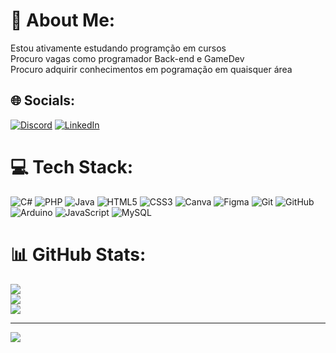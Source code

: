 # 💫 About Me:
Estou ativamente estudando programção em cursos<br>Procuro vagas como programador Back-end e GameDev<br>Procuro adquirir conhecimentos em pogramação em quaisquer área


## 🌐 Socials:
[![Discord](https://img.shields.io/badge/Discord-%237289DA.svg?logo=discord&logoColor=white)](https://discord.gg/luiz__holanda) [![LinkedIn](https://img.shields.io/badge/LinkedIn-%230077B5.svg?logo=linkedin&logoColor=white)](https://https://www.linkedin.com/in/luiz-alberto-de-carvalho-holanda-junior-030bb0282/) 

# 💻 Tech Stack:
![C#](https://img.shields.io/badge/c%23-%23239120.svg?style=for-the-badge&logo=csharp&logoColor=white) ![PHP](https://img.shields.io/badge/php-%23777BB4.svg?style=for-the-badge&logo=php&logoColor=white) ![Java](https://img.shields.io/badge/java-%23ED8B00.svg?style=for-the-badge&logo=openjdk&logoColor=white) ![HTML5](https://img.shields.io/badge/html5-%23E34F26.svg?style=for-the-badge&logo=html5&logoColor=white) ![CSS3](https://img.shields.io/badge/css3-%231572B6.svg?style=for-the-badge&logo=css3&logoColor=white) ![Canva](https://img.shields.io/badge/Canva-%2300C4CC.svg?style=for-the-badge&logo=Canva&logoColor=white) ![Figma](https://img.shields.io/badge/figma-%23F24E1E.svg?style=for-the-badge&logo=figma&logoColor=white) ![Git](https://img.shields.io/badge/git-%23F05033.svg?style=for-the-badge&logo=git&logoColor=white) ![GitHub](https://img.shields.io/badge/github-%23121011.svg?style=for-the-badge&logo=github&logoColor=white) ![Arduino](https://img.shields.io/badge/-Arduino-00979D?style=for-the-badge&logo=Arduino&logoColor=white) ![JavaScript](https://img.shields.io/badge/javascript-%23323330.svg?style=for-the-badge&logo=javascript&logoColor=%23F7DF1E) ![MySQL](https://img.shields.io/badge/mysql-4479A1.svg?style=for-the-badge&logo=mysql&logoColor=white)
# 📊 GitHub Stats:
![](https://github-readme-stats.vercel.app/api?username=luiz-holanda&theme=dark&hide_border=false&include_all_commits=true&count_private=false)<br/>
![](https://github-readme-streak-stats.herokuapp.com/?user=luiz-holanda&theme=dark&hide_border=false)<br/>
![](https://github-readme-stats.vercel.app/api/top-langs/?username=luiz-holanda&theme=dark&hide_border=false&include_all_commits=true&count_private=false&layout=compact)

---
[![](https://visitcount.itsvg.in/api?id=luiz-holanda&icon=9&color=6)](https://visitcount.itsvg.in)

<!-- Proudly created with GPRM ( https://gprm.itsvg.in ) -->